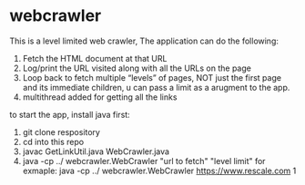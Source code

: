 # webcrawler
This is a level limited web crawler, The application can do the following:
1. Fetch the HTML document at that URL
2. Log/print the URL visited along with all the URLs on the page
3. Loop back to fetch multiple “levels” of pages, NOT just the first page and its immediate children, u can pass a limit as a arugment to the app.
4. multithread added for getting all the links


to start the app, install java first:
1. git clone respository
2. cd into this repo
3. javac GetLinkUtil.java WebCrawler.java
4. java -cp ../ webcrawler.WebCrawler "url to fetch" "level limit"
      for exmaple: java -cp ../ webcrawler.WebCrawler https://www.rescale.com 1
